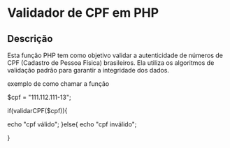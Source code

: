 # Validador de CPF em PHP

## Descrição
Esta função PHP tem como objetivo validar a autenticidade de números de CPF (Cadastro de Pessoa Física) brasileiros. Ela utiliza os algoritmos de validação padrão para garantir a integridade dos dados.

exemplo de como chamar a função


$cpf = "111.112.111-13";

if(validarCPF($cpf)){

echo "cpf válido";
}else{
    echo "cpf inválido";

}
